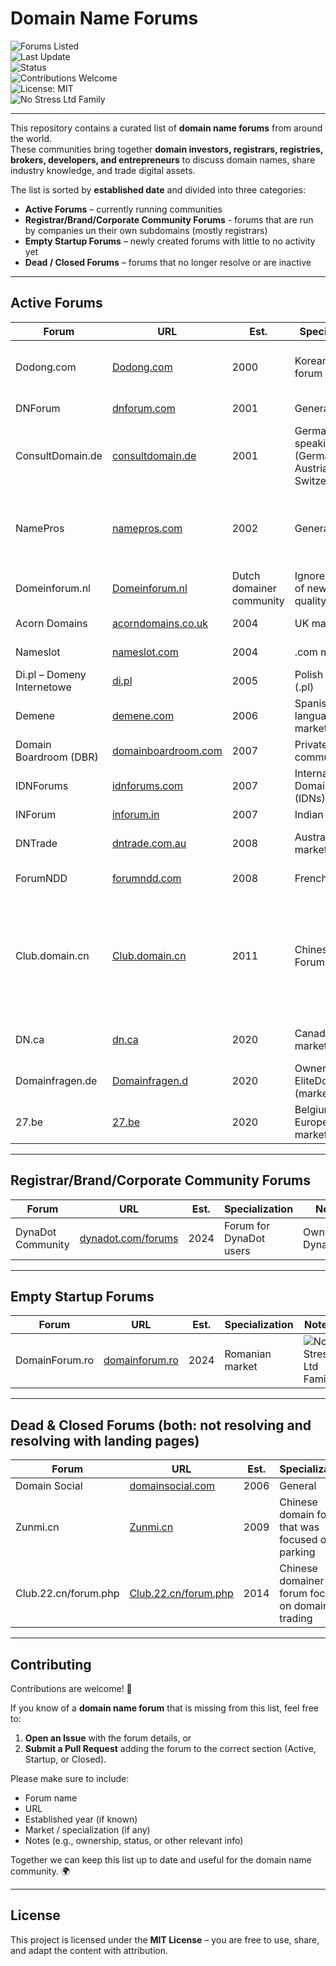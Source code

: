 # Domain Name Forums

![Forums Listed](https://img.shields.io/badge/Forums%20Listed-22-blue)  
![Last Update](https://img.shields.io/badge/Last%20Update-September%202025-brightgreen)  
![Status](https://img.shields.io/badge/Status-Active-yellow)  
![Contributions Welcome](https://img.shields.io/badge/Contributions-Welcome-success)  
![License: MIT](https://img.shields.io/badge/License-MIT-blue)  
![No Stress Ltd Family](https://img.shields.io/badge/Forum%20Family-No%20Stress%20Ltd-purple)  

---

This repository contains a curated list of **domain name forums** from around the world.  
These communities bring together **domain investors, registrars, registries, brokers, developers, and entrepreneurs** to discuss domain names, share industry knowledge, and trade digital assets.  

The list is sorted by **established date** and divided into three categories:
- **Active Forums** – currently running communities
- **Registrar/Brand/Corporate Community Forums** - forums that are run by companies un their own subdomains (mostly registrars)
- **Empty Startup Forums** – newly created forums with little to no activity yet  
- **Dead / Closed Forums** – forums that no longer resolve or are inactive  

---

## Active Forums

| Forum | URL | Est. | Specialization | Notes |
|-------|-----|-----|----------------|-------|
| Dodong.com | [Dodong.com](http://www.dodong.com/) | 2000 | Korean Domain forum | Yes, currently only on http - strange |
| DNForum | [dnforum.com](https://www.dnforum.com/) | 2001 | General | ![No Stress Ltd Family](https://img.shields.io/badge/Forum%20Family-No%20Stress%20Ltd-purple) |
| ConsultDomain.de | [consultdomain.de](https://www.consultdomain.de/) | 2001 | German-speaking market (Germany, Austria, Switzerland) | ![No Stress Ltd Family](https://img.shields.io/badge/Forum%20Family-No%20Stress%20Ltd-purple) |
| NamePros | [namepros.com](https://www.namepros.com/) | 2002 | General | Owners unknown – Sr. Sales: Brian Harbin, Grit.org |
| Domeinforum.nl | [Domeinforum.nl](https://www.domeinforum.nl/) | Dutch domainer community | Ignore absence of new posts - quality eyeballs |
| Acorn Domains | [acorndomains.co.uk](https://www.acorndomains.co.uk/) | 2004 | UK market | ![No Stress Ltd Family](https://img.shields.io/badge/Forum%20Family-No%20Stress%20Ltd-purple) |
| Nameslot | [nameslot.com](https://www.nameslot.com) | 2004 | .com market | ![No Stress Ltd Family](https://img.shields.io/badge/Forum%20Family-No%20Stress%20Ltd-purple) |
| Di.pl – Domeny Internetowe | [di.pl](https://di.pl/) | 2005 | Polish market (.pl) | |
| Demene | [demene.com](https://www.demene.com/) | 2006 | Spanish-language market | |
| Domain Boardroom (DBR) | [domainboardroom.com](https://domainboardroom.com/) | 2007 | Private pro community | Invite-only |
| IDNForums | [idnforums.com](https://www.idnforums.com/) | 2007 | Internationalized Domain Names (IDNs) | |
| INForum | [inforum.in](https://www.inforum.in/) | 2007 | Indian market | .. |
| DNTrade | [dntrade.com.au](https://dntrade.com.au/) | 2008 | Australian market | Part of Trillion family |
| ForumNDD | [forumndd.com](https://www.forumndd.com/) | 2008 | French market | ![No Stress Ltd Family](https://img.shields.io/badge/Forum%20Family-No%20Stress%20Ltd-purple) |
| Club.domain.cn | [Club.domain.cn](https://club.domain.cn/forum.php) | 2011 | Chinese Domain Forum | Operated by: operates under Yijie Group (易介集团) / China VIP Group (中国贵宾集团) |
| DN.ca | [dn.ca](https://dn.ca/) | 2020 | Canadian market | Owner: Frank (MapleDots) |
| Domainfragen.de | [Domainfragen.d](https://domainfragen.de/) | 2020 | Ownership: EliteDomains.de (marketplace) | 
| 27.be | [27.be](https://www.27.be) | 2020 | Belgium / European market | ![No Stress Ltd Family](https://img.shields.io/badge/Forum%20Family-No%20Stress%20Ltd-purple) |

---

## Registrar/Brand/Corporate Community Forums

| Forum | URL | Est. | Specialization | Notes |
|-------|-----|-----|----------------|-------|
| DynaDot Community | [dynadot.com/forums](https://www.dynadot.com/forums) | 2024 | Forum for DynaDot users | Ownership: DynaDot |

---

## Empty Startup Forums

| Forum | URL | Est. | Specialization | Notes |
|-------|-----|-----|----------------|-------|
| DomainForum.ro | [domainforum.ro](https://www.domainforum.ro) | 2024 | Romanian market | ![No Stress Ltd Family](https://img.shields.io/badge/Forum%20Family-No%20Stress%20Ltd-purple) |

---

## Dead & Closed Forums (both: not resolving and resolving with landing pages)

| Forum | URL | Est. | Specialization | Notes |
|-------|-----|-----|----------------|-------|
| Domain Social | [domainsocial.com](http://domainsocial.com/) | 2006 | General | Closed |
| Zunmi.cn | [Zunmi.cn](https://zunmi.cn/) | 2009 | Chinese domain forum that was focused on parking | Closed |
| Club.22.cn/forum.php | [Club.22.cn/forum.php](https://Club.22.cn/forum.php) | 2014 | Chinese domainer forum focused on domain trading | by 22.cn / not resolving |

---

## Contributing

Contributions are welcome! 🙌  

If you know of a **domain name forum** that is missing from this list, feel free to:  
1. **Open an Issue** with the forum details, or  
2. **Submit a Pull Request** adding the forum to the correct section (Active, Startup, or Closed).  

Please make sure to include:  
- Forum name  
- URL  
- Established year (if known)  
- Market / specialization (if any)  
- Notes (e.g., ownership, status, or other relevant info)  

Together we can keep this list up to date and useful for the domain name community. 🌍  

---

## License

This project is licensed under the **MIT License** – you are free to use, share, and adapt the content with attribution.
